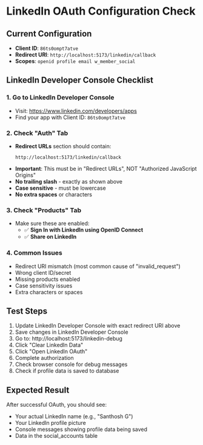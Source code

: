 # LinkedIn OAuth Configuration Check

## Current Configuration
- **Client ID**: `86ts0ompt7atve`
- **Redirect URI**: `http://localhost:5173/linkedin/callback`
- **Scopes**: `openid profile email w_member_social`

## LinkedIn Developer Console Checklist

### 1. Go to LinkedIn Developer Console
- Visit: https://www.linkedin.com/developers/apps
- Find your app with Client ID: `86ts0ompt7atve`

### 2. Check "Auth" Tab
- **Redirect URLs** section should contain:
  ```
  http://localhost:5173/linkedin/callback
  ```
- **Important**: This must be in "Redirect URLs", NOT "Authorized JavaScript Origins"
- **No trailing slash** - exactly as shown above
- **Case sensitive** - must be lowercase
- **No extra spaces** or characters

### 3. Check "Products" Tab
- Make sure these are enabled:
  - ✅ **Sign In with LinkedIn using OpenID Connect**
  - ✅ **Share on LinkedIn**

### 4. Common Issues
- Redirect URI mismatch (most common cause of "invalid_request")
- Wrong client ID/secret
- Missing products enabled
- Case sensitivity issues
- Extra characters or spaces

## Test Steps
1. Update LinkedIn Developer Console with exact redirect URI above
2. Save changes in LinkedIn Developer Console
3. Go to: http://localhost:5173/linkedin-debug
4. Click "Clear LinkedIn Data"
5. Click "Open LinkedIn OAuth"
6. Complete authorization
7. Check browser console for debug messages
8. Check if profile data is saved to database

## Expected Result
After successful OAuth, you should see:
- Your actual LinkedIn name (e.g., "Santhosh G")
- Your LinkedIn profile picture
- Console messages showing profile data being saved
- Data in the social_accounts table
